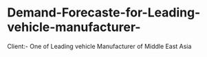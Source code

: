 # Demand-Forecaste-for-Leading-vehicle-manufacturer-
Client:- One of Leading vehicle Manufacturer of Middle East Asia
